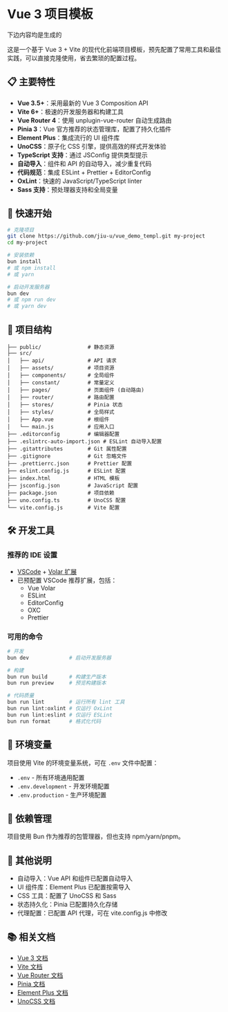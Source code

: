 # Vue 3 项目模板

下边内容均是生成的

这是一个基于 Vue 3 + Vite 的现代化前端项目模板，预先配置了常用工具和最佳实践，可以直接克隆使用，省去繁琐的配置过程。

## 📋 主要特性

- **Vue 3.5+**：采用最新的 Vue 3 Composition API
- **Vite 6+**：极速的开发服务器和构建工具
- **Vue Router 4**：使用 unplugin-vue-router 自动生成路由
- **Pinia 3**：Vue 官方推荐的状态管理库，配置了持久化插件
- **Element Plus**：集成流行的 UI 组件库
- **UnoCSS**：原子化 CSS 引擎，提供高效的样式开发体验
- **TypeScript 支持**：通过 JSConfig 提供类型提示
- **自动导入**：组件和 API 的自动导入，减少重复代码
- **代码规范**：集成 ESLint + Prettier + EditorConfig
- **OxLint**：快速的 JavaScript/TypeScript linter
- **Sass 支持**：预处理器支持和全局变量

## 🚀 快速开始

```bash
# 克隆项目
git clone https://github.com/jiu-u/vue_demo_templ.git my-project
cd my-project

# 安装依赖
bun install
# 或 npm install
# 或 yarn

# 启动开发服务器
bun dev
# 或 npm run dev
# 或 yarn dev
```

## 📁 项目结构

```
├── public/               # 静态资源
├── src/
│   ├── api/              # API 请求
│   ├── assets/           # 项目资源
│   ├── components/       # 全局组件
│   ├── constant/         # 常量定义
│   ├── pages/            # 页面组件 (自动路由)
│   ├── router/           # 路由配置
│   ├── stores/           # Pinia 状态
│   ├── styles/           # 全局样式
│   ├── App.vue           # 根组件
│   └── main.js           # 应用入口
├── .editorconfig         # 编辑器配置
├── .eslintrc-auto-import.json # ESLint 自动导入配置
├── .gitattributes        # Git 属性配置
├── .gitignore            # Git 忽略文件
├── .prettierrc.json      # Prettier 配置
├── eslint.config.js      # ESLint 配置
├── index.html            # HTML 模板
├── jsconfig.json         # JavaScript 配置
├── package.json          # 项目依赖
├── uno.config.ts         # UnoCSS 配置
└── vite.config.js        # Vite 配置
```

## 🛠️ 开发工具

### 推荐的 IDE 设置

- [VSCode](https://code.visualstudio.com/) + [Volar 扩展](https://marketplace.visualstudio.com/items?itemName=Vue.volar)
- 已预配置 VSCode 推荐扩展，包括：
  - Vue Volar
  - ESLint
  - EditorConfig
  - OXC
  - Prettier

### 可用的命令

```bash
# 开发
bun dev             # 启动开发服务器

# 构建
bun run build       # 构建生产版本
bun run preview     # 预览构建版本

# 代码质量
bun run lint        # 运行所有 lint 工具
bun run lint:oxlint # 仅运行 OxLint
bun run lint:eslint # 仅运行 ESLint
bun run format      # 格式化代码
```

## 🔄 环境变量

项目使用 Vite 的环境变量系统，可在 `.env` 文件中配置：

- `.env` - 所有环境通用配置
- `.env.development` - 开发环境配置
- `.env.production` - 生产环境配置

## 🔌 依赖管理

项目使用 Bun 作为推荐的包管理器，但也支持 npm/yarn/pnpm。

## 🧩 其他说明

- 自动导入：Vue API 和组件已配置自动导入
- UI 组件库：Element Plus 已配置按需导入
- CSS 工具：配置了 UnoCSS 和 Sass
- 状态持久化：Pinia 已配置持久化存储
- 代理配置：已配置 API 代理，可在 vite.config.js 中修改

## 📚 相关文档

- [Vue 3 文档](https://vuejs.org/)
- [Vite 文档](https://vitejs.dev/)
- [Vue Router 文档](https://router.vuejs.org/)
- [Pinia 文档](https://pinia.vuejs.org/)
- [Element Plus 文档](https://element-plus.org/)
- [UnoCSS 文档](https://unocss.dev/)
